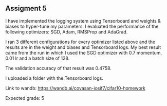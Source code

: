 ## Assigment 5

I have implemented the logging system using Tensorboard and weights & biases to hyper-tune my parameters.
I evaluated the performance  of the following optimizers: SGD, Adam, RMSProp and AdaGrad.

I ran 3 different configurations for every optimizer  listed above and the results are in the weight and biases and Tensorboard logs. My best result came from the run in which I used the SGD optimizer with 0.7 momentum, 0.01 lr and a batch size of 128. 

The validation accuracy of that result was 0.4758.
 
I uploaded a folder with the Tensorboard logs.

Link to wandb: https://wandb.ai/covasan-iosif7/cifar10-homework

Expected grade: 5
